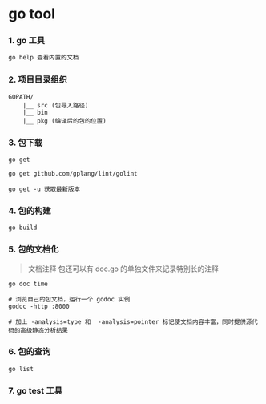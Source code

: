 go tool
===

### 1. go 工具
```sh
go help 查看内置的文档


```


### 2. 项目目录组织

```
GOPATH/
    |__ src (包导入路径)
    |__ bin
    |__ pkg (编译后的包的位置)

```


### 3. 包下载

```
go get

go get github.com/gplang/lint/golint

go get -u 获取最新版本

```


### 4. 包的构建
```
go build

```


### 5. 包的文档化
> 文档注释
包还可以有 doc.go 的单独文件来记录特别长的注释

```
go doc time

# 浏览自己的包文档，运行一个 godoc 实例
godoc -http :8000

# 加上 -analysis=type 和  -analysis=pointer 标记使文档内容丰富，同时提供源代码的高级静态分析结果

```


### 6. 包的查询

```
go list

```


### 7. go test 工具
```



```